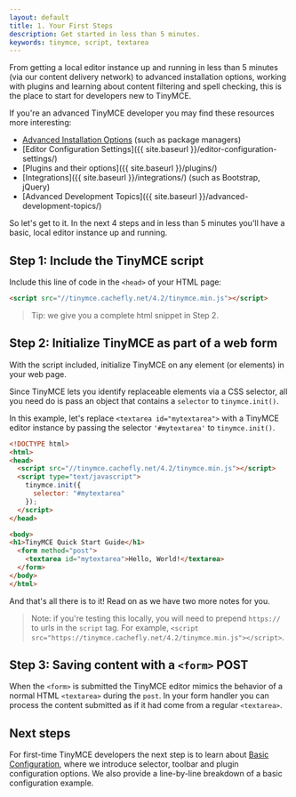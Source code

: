 ```yaml
---
layout: default
title: 1. Your First Steps
description: Get started in less than 5 minutes.
keywords: tinymce, script, textarea
---
```


From getting a local editor instance up and running in less than 5 minutes (via our content delivery network) to advanced installation options, working with plugins and learning about content filtering and spell checking, this is the place to start for developers new to TinyMCE.

If you're an advanced TinyMCE developer you may find these resources more interesting:

* [Advanced Installation Options](../advanced-installation-options/) (such as package managers)
* [Editor Configuration Settings]({{ site.baseurl }}/editor-configuration-settings/)
* [Plugins and their options]({{ site.baseurl }}/plugins/)
* [Integrations]({{ site.baseurl }}/integrations/) (such as Bootstrap, jQuery)
* [Advanced Development Topics]({{ site.baseurl }}/advanced-development-topics/)

So let's get to it. In the next 4 steps and in less than 5 minutes you'll have a basic, local editor instance up and running.

## Step 1: Include the TinyMCE script

Include this line of code in the `<head>` of your HTML page:

```html
<script src="//tinymce.cachefly.net/4.2/tinymce.min.js"></script>
```

> Tip: we give you a complete html snippet in Step 2.


## Step 2: Initialize TinyMCE as part of a web form

With the script included, initialize TinyMCE on any element (or elements) in your web page.

Since TinyMCE lets you identify replaceable elements via a CSS selector, all you need do is pass an object that contains a `selector` to `tinymce.init()`.

In this example, let's replace `<textarea id="mytextarea">` with a TinyMCE editor instance by passing the selector `'#mytextarea'` to `tinymce.init()`.

```html
<!DOCTYPE html>
<html>
<head>
  <script src="//tinymce.cachefly.net/4.2/tinymce.min.js"></script>
  <script type="text/javascript">
    tinymce.init({
      selector: "#mytextarea"
    });
  </script>
</head>

<body>
<h1>TinyMCE Quick Start Guide</h1>
  <form method="post">
    <textarea id="mytextarea">Hello, World!</textarea>
  </form>
</body>
</html>
```

And that's all there is to it! Read on as we have two more notes for you.

> Note: if you're testing this locally, you will need to prepend `https://` to urls in the `script` tag. For example, `<script src="https://tinymce.cachefly.net/4.2/tinymce.min.js"></script>`.

## Step 3: Saving content with a `<form>` POST

When the `<form>` is submitted the TinyMCE editor mimics the behavior of a normal HTML `<textarea>` during the `post`. In your form handler you can process the content submitted as if it had come from a regular `<textarea>`.


## Next steps

For first-time TinyMCE developers the next step is to learn about [Basic Configuration](../basic-configuration/), where we introduce selector, toolbar and plugin configuration options. We also provide a line-by-line breakdown of a basic configuration example.
